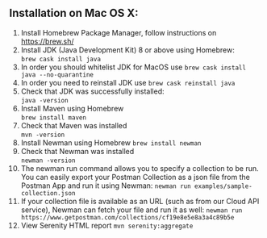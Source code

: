## Installation on Mac OS X:
1.  Install Homebrew Package Manager, follow instructions on https://brew.sh/
2.  Install JDK (Java Development Kit) 8 or above using Homebrew:   
    `brew cask install java`
3.  In order you should whitelist JDK for MacOS use `brew cask install java --no-quarantine`    
4.  In order you need to reinstall JDK use
    `brew cask reinstall java`
5.  Check that JDK was successfully installed:  
    `java -version`
6.  Install Maven using Homebrew  
    `brew install maven`
7.  Check that Maven was installed  
    `mvn -version`
8.  Install Newman using Homebrew
    `brew install newman`  
9.  Check that Newman was installed  
    `newman -version`
10. The newman run command allows you to specify a collection to be run. You can easily export your Postman Collection as a json file from the Postman App and run it using Newman:
    `newman run examples/sample-collection.json`
11. If your collection file is available as an URL (such as from our Cloud API service), Newman can fetch your file and run it as well:
    `newman run https://www.getpostman.com/collections/cf19e8e5e8a3a4c89b5e`
12. View Serenity HTML report
    `mvn serenity:aggregate`      